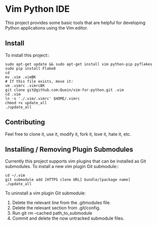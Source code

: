 # Vim Python IDE
This project provides some basic tools that are helpful for developing Python applications using the Vim editor.

## Install
To install this project::

    sudo apt-get update && sudo apt-get install vim python-pip pyflakes
    sudo pip install Flake8
    cd
    mv .vim .vimBK
    # If this file exists, move it:
    vm .vimrc .vimrcBK
    git clone git@github.com:Quoin/vim-for-python.git .vim
    cd .vim
    ln -s './.vim/.vimrc' $HOME/.vimrc
    chmod +x update_all
    ./update_all

## Contributing
Feel free to clone it, use it, modify it, fork it, love it, hate it, etc.

## Installing / Removing Plugin Submodules
Currently this project supports vim plugins that can be installed as Git submodules.
To install a new vim plugin Git submodule::

    cd ~/.vim
    git submodule add [HTTPS clone URL] bundle/[package name]
    ./update_all

To uninstall a vim plugin Git submodule:

1. Delete the relevant line from the .gitmodules file.
2. Delete the relevant section from .git/config.
3. Run git rm –cached path_to_submodule
4. Commit and delete the now untracked submodule files.
